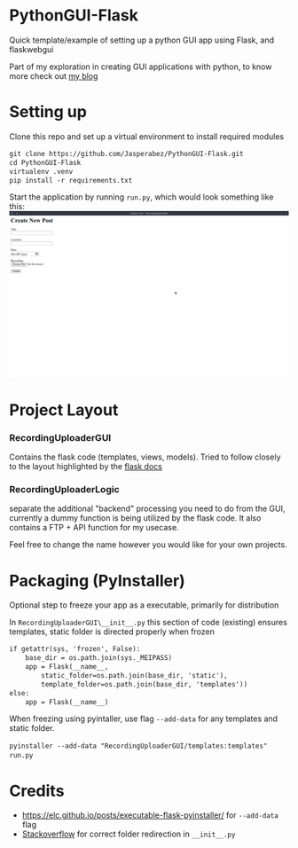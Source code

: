 # PythonGUI-Flask
Quick template/example of setting up a python GUI app using Flask, and flaskwebgui

Part of my exploration in creating GUI applications with python, to know more check out [my blog](https://jasperabez.github.io/)

# Setting up
Clone this repo and set up a virtual environment to install required modules
```
git clone https://github.com/Jasperabez/PythonGUI-Flask.git
cd PythonGUI-Flask
virtualenv .venv
pip install -r requirements.txt
```

Start the application by running `run.py`, which would look something like this:
![screenshot](images/sample_screenshot.png)

# Project Layout
### RecordingUploaderGUI 
Contains the flask code (templates, views, models). Tried to follow closely to the layout highlighted by the [flask docs](https://explore-flask.readthedocs.io/en/latest/organizing.html)
### RecordingUploaderLogic
separate the additional "backend" processing you need to do from the GUI, currently a dummy function is being utilized by the flask code. It also contains a FTP + API function for my usecase.
 
 Feel free to change the name however you would like for your own projects.
 
# Packaging (PyInstaller)
Optional step to freeze your app as a executable, primarily for distribution

In `RecordingUploaderGUI\__init__.py` this section of code (existing) ensures templates, static folder is directed properly when frozen
```
if getattr(sys, 'frozen', False):
    base_dir = os.path.join(sys._MEIPASS)
    app = Flask(__name__,
        static_folder=os.path.join(base_dir, 'static'),
        template_folder=os.path.join(base_dir, 'templates'))
else:
    app = Flask(__name__)
```

When freezing using pyintaller, use flag `--add-data` for any templates and static folder.

`pyinstaller --add-data "RecordingUploaderGUI/templates:templates" run.py`

# Credits
- https://elc.github.io/posts/executable-flask-pyinstaller/ for `--add-data` flag
- [Stackoverflow](https://stackoverflow.com/questions/32149892/flask-application-built-using-pyinstaller-not-rendering-index-html) for correct folder redirection in `__init__.py`
